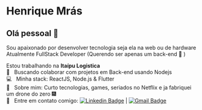 # Henrique Mrás

## Olá pessoal 👋
Sou apaixonado por desenvolver tecnologia seja ela na web ou de hardware
Atualmente FullStack Developer (Querendo ser apenas um back-end :satellite: )

 Estou trabalhando na **Itaípu Logistica**
 <br/> :loudspeaker: &nbsp; Buscando colaborar com projetos em Back-end usando Nodejs
 <br/> :computer: &nbsp; Minha stack: ReactJS, Node.js & Flutter
 <br/> 💬  &nbsp; Sobre mim: Curto tecnologias, games, seriados no Netflix e ja fabriquei um drone do zero :fireworks:
 <br/> :email: &nbsp; Entre em contato comigo: [![Linkedin Badge](https://img.shields.io/badge/-ThiagoMarinho-blue?style=flat-square&logo=Linkedin&logoColor=white&link=https://www.linkedin.com/in/tgmarinho/)](https://www.https://www.linkedin.com/in/henrique-mrás-424359151/) 
| 
[![Gmail Badge](https://img.shields.io/badge/-tgmarinho@gmail.com-c14438?style=flat-square&logo=Gmail&logoColor=white&link=mailto:henriqueemras@gmail.com)](mailto:henriqueemras@gmail.com)
